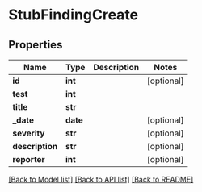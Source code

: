 # StubFindingCreate

## Properties
Name | Type | Description | Notes
------------ | ------------- | ------------- | -------------
**id** | **int** |  | [optional] 
**test** | **int** |  | 
**title** | **str** |  | 
**_date** | **date** |  | [optional] 
**severity** | **str** |  | [optional] 
**description** | **str** |  | [optional] 
**reporter** | **int** |  | [optional] 

[[Back to Model list]](../README.md#documentation-for-models) [[Back to API list]](../README.md#documentation-for-api-endpoints) [[Back to README]](../README.md)


